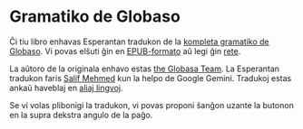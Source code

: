 # Gramatiko de Globaso

Ĉi tiu libro enhavas Esperantan tradukon de la [kompleta gramatiko de Globaso](https://salif.github.io/gramati-fe-globasa/eng/).
Vi povas elŝuti ĝin en [EPUB-formato](Gramati_fe_Globasa_Mesi_08_2024_eo_gemini.epub)
aŭ legi ĝin [rete](https://salif.github.io/gramati-fe-globasa/eo-gemini/).

La aŭtoro de la originala enhavo estas [the Globasa Team](https://globasa.net/).
La Esperantan tradukon faris [Salif Mehmed](https://salif.eu/eo) kun la helpo de Google Gemini.
Tradukoj estas ankaŭ haveblaj en [aliaj lingvoj](https://salif.github.io/gramati-fe-globasa/).

Se vi volas plibonigi la tradukon, vi povas proponi ŝanĝon uzante la butonon en la supra dekstra angulo de la paĝo.

[^1]: Kiom ajn permesas la leĝo, la aŭtoroj de ĉi tiu libro rezignas pri ĉiuj kopirajtoj kaj rilataj aŭ najbaraj rajtoj pri ĝia enhavo.
